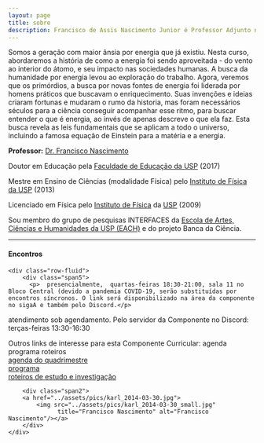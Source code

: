 ```yaml
---
layout: page
title: sobre
description: Francisco de Assis Nascimento Junior é Professor Adjunto no Campus Sosígenes Costa da Universidade Federal do Sul da Bahia, em Porto Seguro (BA); onde atua na formação de professores e pesquisa as relações entre identidade de gênero/relações étnico-raciais no Ensino de Ciências através das Histórias em Quadrinhos de Super-Heróis
---
```


Somos a geração com maior ânsia por energia que já existiu. Nesta curso, abordaremos a história de como a energia foi sendo aproveitada - do vento ao interior do átomo, e seu impacto nas sociedades humanas. A busca da humanidade por energia levou ao exploração do trabalho. Agora, veremos que os primórdios, a busca por novas fontes de energia foi liderada por homens práticos que buscavam o enriquecimento. Suas invenções e ideias criaram fortunas e mudaram o rumo da historia, mas foram necessários séculos para a ciência conseguir acompanhar esse ritmo, para buscar entender o que é energia, ao invés de apenas descreve o que ela faz. Esta busca revela as leis fundamentais que se aplicam a todo o universo, incluindo a famosa equação de Einstein para a matéria e a energia.


**Professor:** [Dr. Francisco Nascimento](https://itxesco.github.io/pages/about.html)

Doutor em Educação pela [Faculdade de Educação da USP](http://www4.fe.usp.br/) (2017)

Mestre em Ensino de Ciências (modalidade Física) pelo [Instituto de Física da USP](http://portal.if.usp.br/cpgi/) (2013)

Licenciado em Física pelo [Instituto de Física](http://portal.if.usp.br/ifusp/) da [USP](https://www5.usp.br/)	(2009)

Sou membro do grupo de pesquisas INTERFACES da [Escola de Artes, Ciências e Humanidades da USP (EACH)](http://www5.each.usp.br/) e do projeto Banca da Ciência.

---

<div class="container">
<h4><a name="contact"></a>Encontros</h4>

    <div class="row-fluid">
        <div class="span5">
          <p>  presencialmente,  quartas-feiras 18:30-21:00, sala 11 no Bloco Central (devido a pandemia COVID-19, serão substituídas por encontros síncronos. O link será disponibilizado na área da componente no sigaA e também pelo Discord.</p>
<p> atendimento
sob agendamento. Pelo servidor da Componente no Discord: terças-feiras 13:30-16:30 </p>
Outros links de interesse para esta Componente Curricular:
agenda
programa
roteiros
<br/>
            <a href="https://itxesco.github.io/aulas/ISC0462/agenda.html">agenda do quadrimestre</a><br/>
            <a href="https://itxesco.github.io/aulas/ISC0462/programa.html">programa</a><br/>
            <a href="https://itxesco.github.io/aulas/ISC0462/roteiros.html">roteiros de estudo e investigação</a><br/>



        <div class="span2">
        <a href="../assets/pics/karl_2014-03-30.jpg">
            <img src="../assets/pics/karl_2014-03-30_small.jpg"
                  title="Francisco Nascimento" alt="Francisco Nascimento"/></a>
        </div>
    </div>
</div>
